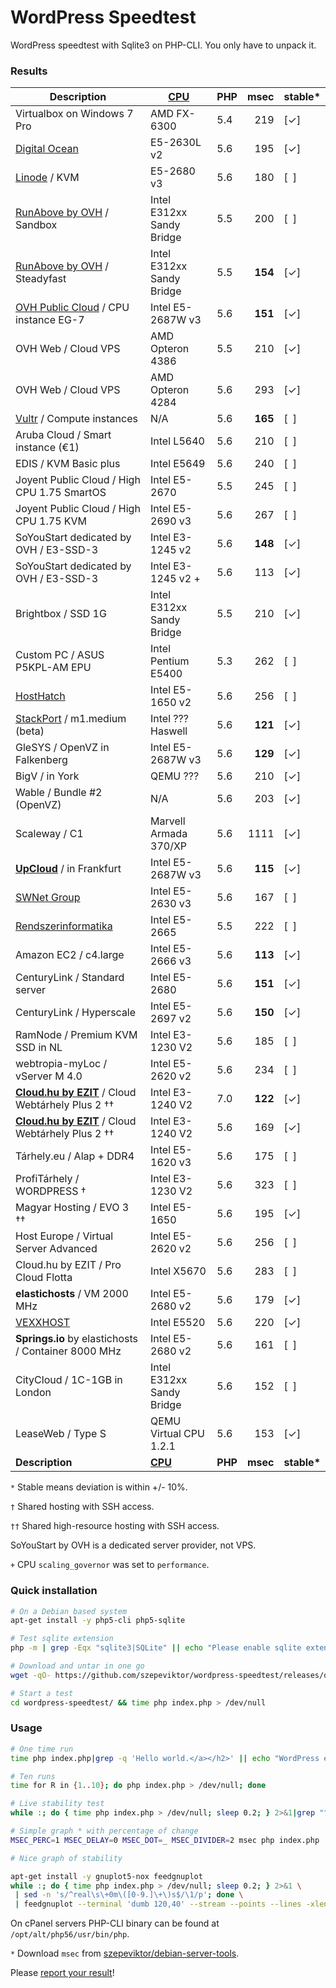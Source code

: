 # WordPress Speedtest

WordPress speedtest with Sqlite3 on PHP-CLI. You only have to unpack it.

### Results

| Description                           | [CPU](https://www.cpubenchmark.net/singleThread.html "PassMark") | PHP | msec   | stable&#42; |
| ------------------------------------- | ---------------------------| --- | ------:| ------ |
| Virtualbox on Windows 7 Pro           | AMD FX-6300                | 5.4 |    219 | [✓]    |
| [Digital Ocean](https://www.digitalocean.com/?refcode=1f29354cd6ab)              | E5-2630L v2 | 5.6 | 195 | [✓] |
| [Linode](https://www.linode.com/?r=66de78b7ac99f79ec3a8e89a60c6c825dd107df1) / KVM | E5-2680 v3  | 5.6 | 180 | [&ensp;] |
| [RunAbove by OVH](http://runabove.me/HAR2) / Sandbox | Intel E312xx Sandy Bridge     | 5.5 | 200 | [&ensp;] |
| [RunAbove by OVH](http://runabove.me/HAR2) / Steadyfast | Intel E312xx Sandy Bridge  | 5.5 | **154** | [✓] |
| [OVH Public Cloud](https://www.ovh.com/fr/cloud/instances/cpu.xml) / CPU instance EG-7     | Intel E5-2687W v3 | 5.6 | **151**| [✓] |
| OVH Web / Cloud VPS                   | AMD Opteron 4386           | 5.5 |    210 | [✓]    |
| OVH Web / Cloud VPS                   | AMD Opteron 4284           | 5.6 |    293 | [✓]    |
| [Vultr](http://www.vultr.com/?ref=6815796) / Compute instances | N/A  | 5.6 | **165** | [&ensp;] |
| Aruba Cloud / Smart instance (€1)     | Intel L5640                | 5.6 |    210 | [&ensp;]    |
| EDIS / KVM Basic plus                 | Intel E5649                | 5.6 |    240 | [&ensp;]    |
| Joyent Public Cloud / High CPU 1.75 SmartOS | Intel E5-2670        | 5.5 |    245 | [&ensp;]    |
| Joyent Public Cloud / High CPU 1.75 KVM | Intel E5-2690 v3         | 5.6 |    267 | [&ensp;]    |
| SoYouStart dedicated by OVH / E3-SSD-3 | Intel E3-1245 v2           | 5.6 | **148**| [✓]    |
| SoYouStart dedicated by OVH / E3-SSD-3 | Intel E3-1245 v2 +         | 5.6 |    113 | [✓]    |
| Brightbox / SSD 1G                    | Intel E312xx Sandy Bridge  | 5.5 |    210 | [✓]    |
| Custom PC / ASUS P5KPL-AM EPU         | Intel Pentium E5400        | 5.3 |    262 | [&ensp;]    |
| [HostHatch](https://portal.hosthatch.com/aff.php?aff=250)             | Intel E5-1650 v2  | 5.6 | 256 | [&ensp;] |
| [StackPort](http://stackport.com/) / m1.medium (beta)                 | Intel ??? Haswell | 5.6 | **121** | [✓] |
| GleSYS / OpenVZ in Falkenberg         | Intel E5-2687W v3          | 5.6 |**129** | [✓]    |
| BigV / in York                        | QEMU ???                   | 5.6 |    210 | [✓]    |
| Wable / Bundle #2 (OpenVZ)            | N/A                        | 5.6 |    203 | [✓]    |
| Scaleway / C1                         | Marvell Armada 370/XP      | 5.6 |   1111 | [✓]    |
| [**UpCloud**](https://www.upcloud.com/pricing/) / in Frankfurt        | Intel E5-2687W v3 | 5.6 | **115** | [✓] |
| [SWNet Group](http://www.swnetgroup.hu/vps-virtualis-szerver-berles/) | Intel E5-2630 v3  | 5.6 | 167 | [&ensp;] |
| [Rendszerinformatika](http://servira.com/) | Intel E5-2665         | 5.5 |    222 | [&ensp;]    |
| Amazon EC2 / c4.large                 | Intel E5-2666 v3           | 5.6 | **113**| [✓]    |
| CenturyLink / Standard server         | Intel E5-2680              | 5.6 | **151**| [✓]    |
| CenturyLink / Hyperscale              | Intel E5-2697 v2           | 5.6 | **150**| [✓]    |
| RamNode / Premium KVM SSD in NL       | Intel E3-1230 V2           | 5.6 |    185 | [&ensp;]    |
| webtropia-myLoc / vServer M 4.0       | Intel E5-2620 v2           | 5.6 |    234 | [&ensp;]    |
| [**Cloud.hu by EZIT**](https://client.ezit.hu/aff.php?aff=036) / Cloud Webtárhely Plus 2 †† | Intel E3-1240 V2 | 7.0 | **122**| [✓] |
| [**Cloud.hu by EZIT**](https://client.ezit.hu/aff.php?aff=036) / Cloud Webtárhely Plus 2 †† | Intel E3-1240 V2 | 5.6 | 169 | [✓] |
| Tárhely.eu / Alap + DDR4              | Intel E5-1620 v3           | 5.6 |    175 | [&ensp;]    |
| ProfiTárhely / WORDPRESS †            | Intel E3-1230 V2           | 5.6 |    323 | [&ensp;]    |
| Magyar Hosting / EVO 3 ††             | Intel E5-1650              | 5.6 |    195 | [✓]    |
| Host Europe / Virtual Server Advanced | Intel E5-2620 v2           | 5.6 |    256 | [&ensp;]    |
| Cloud.hu by EZIT / Pro Cloud Flotta   | Intel X5670                | 5.6 |    283 | [&ensp;]    |
| **elastichosts** / VM 2000 MHz        | Intel E5-2680 v2           | 5.6 |    179 | [✓]    |
| [VEXXHOST](https://vexxhost.com/?r=79a170e703) | Intel E5520       | 5.6 |    220 | [✓]    |
| **Springs.io** by elastichosts / Container 8000 MHz | Intel E5-2680 v2 | 5.6 | 161 | [&ensp;]    |
| CityCloud / 1C-1GB in London          | Intel E312xx Sandy Bridge  | 5.6 |    152 | [&ensp;]    |
| LeaseWeb / Type S                     | QEMU Virtual CPU 1.2.1     | 5.6 |    153 | [✓]    |
| **Description** | **[CPU](https://www.cpubenchmark.net/singleThread.html "PassMark")** | **PHP** | **msec** | **stable&#42;** |

<!-- PHP 5.6: Maxer:272ms✓ MagyarHosting:278ms[] servetheworld:225ms[]/195ms gandi:E5-2650L_php5.4_600ms[] -->

`*` Stable means deviation is within +/- 10%.

`†` Shared hosting with SSH access.

`††` Shared high-resource hosting with SSH access.

SoYouStart by OVH is a dedicated server provider, not VPS.

`+` CPU `scaling_governor` was set to `performance`.

### Quick installation

```bash
# On a Debian based system
apt-get install -y php5-cli php5-sqlite

# Test sqlite extension
php -m | grep -Eqx "sqlite3|SQLite" || echo "Please enable sqlite extension." >&2

# Download and untar in one go
wget -qO- https://github.com/szepeviktor/wordpress-speedtest/releases/download/v0.1.0/wordpress-speedtest.tar.gz|tar xzv

# Start a test
cd wordpress-speedtest/ && time php index.php > /dev/null
```


### Usage

```bash
# One time run
time php index.php|grep -q 'Hello world.</a></h2>' || echo "WordPress error." 1>&2

# Ten runs
time for R in {1..10}; do php index.php > /dev/null; done

# Live stability test
while :; do { time php index.php > /dev/null; sleep 0.2; } 2>&1|grep "^real"; done

# Simple graph * with percentage of change
MSEC_PERC=1 MSEC_DELAY=0 MSEC_DOT=_ MSEC_DIVIDER=2 msec php index.php

# Nice graph of stability

apt-get install -y gnuplot5-nox feedgnuplot
while :; do { time php index.php > /dev/null; sleep 0.2; } 2>&1 \
 | sed -n 's/^real\s\+0m\([0-9.]\+\)s$/\1/p'; done \
 | feedgnuplot --terminal 'dumb 120,40' --stream --points --lines -xlen 30 --set "xtics 10"
```

On cPanel servers PHP-CLI binary can be found at `/opt/alt/php56/usr/bin/php`.

`*` Download `msec` from [szepeviktor/debian-server-tools](https://github.com/szepeviktor/debian-server-tools/blob/master/tools/msec).

Please [report your result](https://github.com/szepeviktor/wordpress-speedtest/issues/new)!
